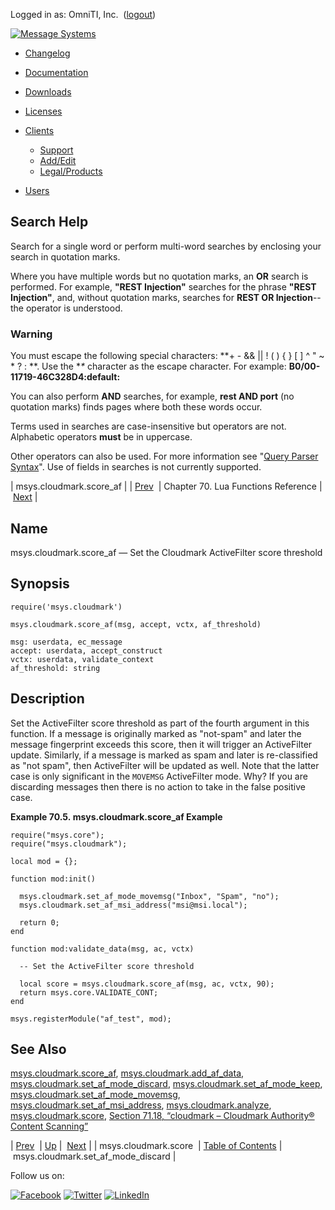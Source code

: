 Logged in as: OmniTI, Inc.  ([logout](https://support.messagesystems.com/logout.php))

[![Message Systems](https://support.messagesystems.com/images/ms-white205.png)](https://support.messagesystems.com/start.php) 

*   [Changelog](https://support.messagesystems.com/start.php?show=changelog)
*   [Documentation](https://support.messagesystems.com/docs/)
*   [Downloads](https://support.messagesystems.com/start.php)

*   [Licenses](https://support.messagesystems.com/license_summary.php)
*   <a href="">Clients</a>
    *   [Support](https://support.messagesystems.com/cs.php)
    *   [Add/Edit](https://support.messagesystems.com/edit_client.php)
    *   [Legal/Products](https://support.messagesystems.com/edit_products.php)
*   [Users](https://support.messagesystems.com/edit_customer.php)

## Search Help

Search for a single word or perform multi-word searches by enclosing your search in quotation marks.

Where you have multiple words but no quotation marks, an **OR** search is performed. For example, **"REST Injection"** searches for the phrase **"REST Injection"**, and, without quotation marks, searches for **REST OR Injection**--the operator is understood.

### Warning

You must escape the following special characters: **+ - && || ! ( ) { } [ ] ^ " ~ * ? : \**. Use the **\** character as the escape character. For example: **B0/00-11719-46C328D4\:default\:**

You can also perform **AND** searches, for example, **rest AND port** (no quotation marks) finds pages where both these words occur.

Terms used in searches are case-insensitive but operators are not. Alphabetic operators **must** be in uppercase.

Other operators can also be used. For more information see "[Query Parser Syntax](https://lucene.apache.org/core/old_versioned_docs/versions/3_0_0/queryparsersyntax.html)". Use of fields in searches is not currently supported.

| msys.cloudmark.score_af |
| [Prev](lua.ref.msys.cloudmark.score.php)  | Chapter 70. Lua Functions Reference |  [Next](lua.ref.msys.cloudmark.set_af_mode_discard.php) |

<a name="lua.ref.msys.cloudmark.score_af"></a>
## Name

msys.cloudmark.score_af — Set the Cloudmark ActiveFilter score threshold

<a name="idp15050832"></a>
## Synopsis

`require('msys.cloudmark')`

`msys.cloudmark.score_af(msg, accept, vctx, af_threshold)`

```
msg: userdata, ec_message
accept: userdata, accept_construct
vctx: userdata, validate_context
af_threshold: string
```
<a name="idp15054592"></a>
## Description

Set the ActiveFilter score threshold as part of the fourth argument in this function. If a message is originally marked as "not-spam" and later the message fingerprint exceeds this score, then it will trigger an ActiveFilter update. Similarly, if a message is marked as spam and later is re-classified as "not spam", then ActiveFilter will be updated as well. Note that the latter case is only significant in the `MOVEMSG` ActiveFilter mode. Why? If you are discarding messages then there is no action to take in the false positive case.

<a name="lua.ref.msys.cloudmark.score_af.example"></a>

**Example 70.5. msys.cloudmark.score_af Example**

```
require("msys.core");
require("msys.cloudmark");

local mod = {};

function mod:init()

  msys.cloudmark.set_af_mode_movemsg("Inbox", "Spam", "no");
  msys.cloudmark.set_af_msi_address("msi@msi.local"); 

  return 0;
end

function mod:validate_data(msg, ac, vctx)

  -- Set the ActiveFilter score threshold

  local score = msys.cloudmark.score_af(msg, ac, vctx, 90);
  return msys.core.VALIDATE_CONT;
end

msys.registerModule("af_test", mod);
```

<a name="idp15057872"></a>
## See Also

[msys.cloudmark.score_af](lua.ref.msys.cloudmark.score_af.php "msys.cloudmark.score_af"), [msys.cloudmark.add_af_data](lua.ref.msys.cloudmark.add_af_data.php "msys.cloudmark.add_af_data"), [msys.cloudmark.set_af_mode_discard](lua.ref.msys.cloudmark.set_af_mode_discard.php "msys.cloudmark.set_af_mode_discard"), [msys.cloudmark.set_af_mode_keep](lua.ref.msys.cloudmark.set_af_mode_keep.php "msys.cloudmark.set_af_mode_keep"), [msys.cloudmark.set_af_mode_movemsg](lua.ref.msys.cloudmark.set_af_mode_movemsg.php "msys.cloudmark.set_af_mode_movemsg"), [msys.cloudmark.set_af_msi_address](lua.ref.msys.cloudmark.set_af_msi_address.php "msys.cloudmark.set_af_msi_address"), [msys.cloudmark.analyze](lua.ref.msys.cloudmark.analyze.php "msys.cloudmark.analyze"), [msys.cloudmark.score](lua.ref.msys.cloudmark.score.php "msys.cloudmark.score"), [Section 71.18, “cloudmark – Cloudmark Authority® Content Scanning”](modules.cloudmark.php "71.18. cloudmark – Cloudmark Authority® Content Scanning")

| [Prev](lua.ref.msys.cloudmark.score.php)  | [Up](lua.function.details.php) |  [Next](lua.ref.msys.cloudmark.set_af_mode_discard.php) |
| msys.cloudmark.score  | [Table of Contents](index.php) |  msys.cloudmark.set_af_mode_discard |

Follow us on:

[![Facebook](https://support.messagesystems.com/images/icon-facebook.png)](http://www.facebook.com/messagesystems) [![Twitter](https://support.messagesystems.com/images/icon-twitter.png)](http://twitter.com/#!/MessageSystems) [![LinkedIn](https://support.messagesystems.com/images/icon-linkedin.png)](http://www.linkedin.com/company/message-systems)